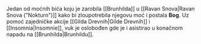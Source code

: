 Jedan od moćnih bića koju je zarobila [[Brunhilda]] u [[Ravan Snova|Ravan Snova ("Nokturn")]] kako bi zloupotrebila njegovu moć i postala **Bog**. Uz pomoć zajedničke akcije [[Gilda Drevnih|Gilde Drevnih]]  i [[Insomnia|Insomnie]], vuk je oslobođen gde je i asistirao u konačnom napadu na [[Brunhilda|Brunhildu]].
